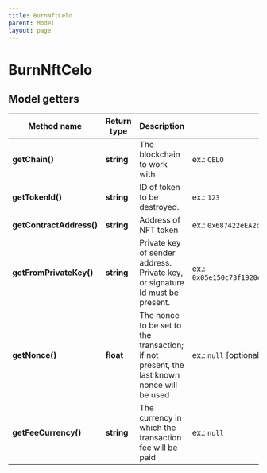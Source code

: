 ```yaml
---
title: BurnNftCelo
parent: Model
layout: page
---
```


# BurnNftCelo

## Model getters

Method name | Return type | Description | Notes
------------ | ------------- | ------------- | -------------
**getChain()** | **string** | The blockchain to work with | ex.: `CELO`
**getTokenId()** | **string** | ID of token to be destroyed. | ex.: `123`
**getContractAddress()** | **string** | Address of NFT token | ex.: `0x687422eEA2cB73B5d3e242bA5456b782919AFc85`
**getFromPrivateKey()** | **string** | Private key of sender address. Private key, or signature Id must be present. | ex.: `0x05e150c73f1920ec14caa1e0b6aa09940899678051a78542840c2668ce5080c2`
**getNonce()** | **float** | The nonce to be set to the transaction; if not present, the last known nonce will be used | ex.: `null` [optional]
**getFeeCurrency()** | **string** | The currency in which the transaction fee will be paid | ex.: `null`

